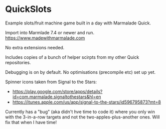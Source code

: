 QuickSlots
==========

Example slots/fruit machine game built in a day with Marmalade Quick.

Import into Marmlade 7.4 or newer and run.
https://www.madewithmarmalade.com

No extra extensions needed.

Includes copies of a bunch of helper scirpts from my other Quick repositories.

Debugging is on by default. No optimisations (precompile etc) set up yet.

Spinner icons taken from Signal to the Stars:

- https://play.google.com/store/apps/details?id=com.marmalade.signaltothestars&hl=en
- https://itunes.apple.com/us/app/signal-to-the-stars/id596795873?mt=8

Currently has a "bug" (aka didn't hve time to code it) where you only win with the
3-in-a-row targets and not the two-apples-plus-another ones. Will fix that when I
have time!
